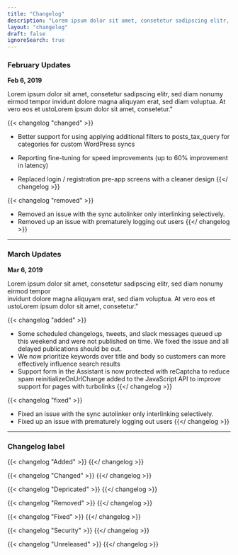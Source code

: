```yaml
---
title: "Changelog"
description: "Lorem ipsum dolor sit amet, consetetur sadipscing elitr, sed diam nonumy eirmod tempor invidunt dolore magna aliquyam erat, sed diam voluptua. At vero eos et ustoLorem ipsum dolor sit amet, consetetur."
layout: "changelog"
draft: false
ignoreSearch: true
---
```


### February Updates

**Feb 6, 2019**

Lorem ipsum dolor sit amet, consetetur sadipscing elitr, sed diam nonumy eirmod tempor invidunt dolore magna aliquyam erat, sed diam voluptua. At vero eos et ustoLorem ipsum dolor sit amet, consetetur."

{{< changelog "changed" >}}
* Better support for using applying additional filters to posts_tax_query for categories for custom WordPress syncs

* Reporting fine-tuning for speed improvements (up to 60% improvement in latency)

* Replaced login / registration pre-app screens with a cleaner design
{{</ changelog >}}


{{< changelog "removed" >}}
* Removed an issue with the sync autolinker only interlinking selectively.
* Removed up an issue with prematurely logging out users
{{</ changelog >}}

<hr>


### March Updates

**Mar 6, 2019**

Lorem ipsum dolor sit amet, consetetur sadipscing elitr, sed diam nonumy eirmod tempor <br> invidunt dolore magna aliquyam erat, sed diam voluptua. At vero eos et ustoLorem ipsum dolor sit amet, consetetur."

{{< changelog "added" >}}
* Some scheduled changelogs, tweets, and slack messages queued up this weekend and were not published on time. We fixed the issue and all delayed publications should be out.
* We now prioritize keywords over title and body so customers can more effectively influence search results
* Support form in the Assistant is now protected with reCaptcha to reduce spam reinitializeOnUrlChange added to the JavaScript API to improve support for pages with turbolinks
{{</ changelog >}}


{{< changelog "fixed" >}}
* Fixed an issue with the sync autolinker only interlinking selectively.
* Fixed up an issue with prematurely logging out users
{{</ changelog >}}

<hr>

### Changelog label

{{< changelog "Added" >}}
{{</ changelog >}}

{{< changelog "Changed" >}}
{{</ changelog >}}

{{< changelog "Depricated" >}}
{{</ changelog >}}

{{< changelog "Removed" >}}
{{</ changelog >}}

{{< changelog "Fixed" >}}
{{</ changelog >}}

{{< changelog "Security" >}}
{{</ changelog >}}

{{< changelog "Unreleased" >}}
{{</ changelog >}}